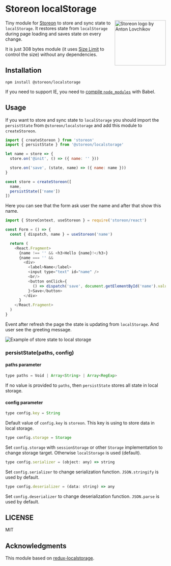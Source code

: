 # Storeon localStorage

<img src="https://storeon.github.io/storeon/logo.svg" align="right"
     alt="Storeon logo by Anton Lovchikov" width="160" height="142">

Tiny module for [Storeon] to store and sync state to `localStorage`. It restores state from `localStorage` during page loading and saves state on every change.

It is just 308 bytes module (it uses [Size Limit] to control the size) without any dependencies.

[Size Limit]: https://github.com/ai/size-limit
[Storeon]: https://github.com/storeon/storeon

## Installation

```
npm install @storeon/localstorage
```

If you need to support IE, you need to [compile `node_modules`] with Babel.

[compile `node_modules`]: https://developer.epages.com/blog/coding/how-to-transpile-node-modules-with-babel-and-webpack-in-a-monorepo/

## Usage

If you want to store and sync state to `localStorage` you should import the `persistState` from `@storeon/localstorage` and add this module to `createStoreon`.

```js
import { createStoreon } from 'storeon'
import { persistState } from '@storeon/localstorage'

let name = store => {
  store.on('@init', () => ({ name: '' }))

  store.on('save', (state, name) => ({ name: name }))
}

const store = createStoreon([
  name,
  persistState(['name'])
])
```

Here you can see that the form ask user the name and after that show this name.

```js
import { StoreContext, useStoreon } = require('storeon/react')

const Form = () => {
  const { dispatch, name } = useStoreon('name')

  return (
    <React.Fragment>
      {name !== '' && <h3>Hello {name}!</h3>}
      {name === '' &&
        <div>
          <label>Name</label>
          <input type="text" id="name" />
          <br/>
          <button onClick={
            () => dispatch('save', document.getElementById('name').value)
          }>Save</button>
        </div>
      }
    </React.Fragment>
  )
}
```

Event after refresh the page the state is updating from `localStorage`. And user see the greeting message.

![Example of store state to local storage](example.gif)

### persistState(paths, config)

#### paths parameter

```js
type paths = Void | Array<String> | Array<RegExp>
```

If no value is provided to `paths`, then `persistState` stores all state in local storage.

#### config parameter

```js
type config.key = String
```

Default value of `config.key` is `storeon`. This key is using to store data in local storage.

```js
type config.storage = Storage
```

Set `config.storage` with `sessionStorage` or other `Storage` implementation to change storage target. Otherwise `localStorage` is used (default).

```js
type config.serializer = (object: any) => string
```

Set `config.serializer` to change serialization function. `JSON.stringify` is used by default.

```js
type config.deserializer = (data: string) => any
```

Set `config.deserializer` to change deserialization function. `JSON.parse` is used by default.

## LICENSE

MIT

## Acknowledgments

This module based on [redux-localstorage](https://github.com/elgerlambert/redux-localstorage).
